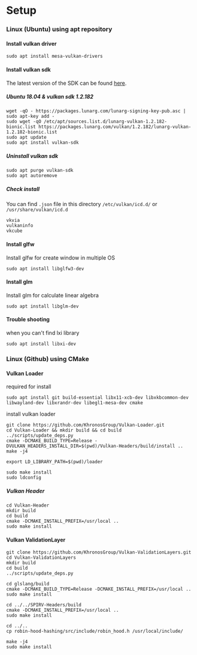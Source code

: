 Setup
===
### Linux (Ubuntu) using apt repository 
#### Install vulkan driver 
~~~shell
sudo apt install mesa-vulkan-drivers
~~~

#### Install vulkan sdk
The latest version of the SDK can be found [here](https://vulkan.lunarg.com/sdk/home#linux).

##### Ubuntu 18.04 & vulkan sdk 1.2.182
~~~shell
wget -qO - https://packages.lunarg.com/lunarg-signing-key-pub.asc | sudo apt-key add -
sudo wget -qO /etc/apt/sources.list.d/lunarg-vulkan-1.2.182-bionic.list https://packages.lunarg.com/vulkan/1.2.182/lunarg-vulkan-1.2.182-bionic.list
sudo apt update
sudo apt install vulkan-sdk
~~~

##### Uninstall vulkan sdk
~~~shell
sudo apt purge vulkan-sdk
sudo apt autoremove
~~~

##### Check install
You can find `.json` file in this directory `/etc/vulkan/icd.d/` or `/usr/share/vulkan/icd.d`
~~~shell
vkvia
vulkaninfo
vkcube
~~~

#### Install glfw
Install glfw for create window in multiple OS
~~~shell    
sudo apt install libglfw3-dev
~~~

#### Install glm
Install glm for calculate linear algebra
~~~shell
sudo apt install libglm-dev
~~~

#### Trouble shooting
when you can't find lxi library
~~~shell
sudo apt install libxi-dev
~~~

### Linux (Github) using CMake

#### Vulkan Loader
required for install
~~~shell
sudo apt install git build-essential libx11-xcb-dev libxkbcommon-dev libwayland-dev libxrandr-dev libegl1-mesa-dev cmake
~~~

install vulkan loader
~~~shell
git clone https://github.com/KhronosGroup/Vulkan-Loader.git
cd Vulkan-Loader && mkdir build && cd build
../scripts/update_deps.py
cmake -DCMAKE_BUILD_TYPE=Release -DVULKAN_HEADERS_INSTALL_DIR=$(pwd)/Vulkan-Headers/build/install ..
make -j4

export LD_LIBRARY_PATH=$(pwd)/loader

sudo make install
sudo ldconfig
~~~

##### Vulkan Header
~~~shell
cd Vulkan-Header
mkdir build
cd build
cmake -DCMAKE_INSTALL_PREFIX=/usr/local ..
sudo make install
~~~

#### Vulkan ValidationLayer
~~~shell
git clone https://github.com/KhronosGroup/Vulkan-ValidationLayers.git
cd Vulkan-ValidationLayers
mkdir build
cd build
../scripts/update_deps.py

cd glslang/build
cmake -DCMAKE_BUILD_TYPE=Release -DCMAKE_INSTALL_PREFIX=/usr/local ..
sudo make install

cd ../../SPIRV-Headers/build
cmake -DCMAKE_INSTALL_PREFIX=/usr/local ..
sudo make install

cd ../..
cp robin-hood-hashing/src/include/robin_hood.h /usr/local/include/

make -j4
sudo make install
~~~